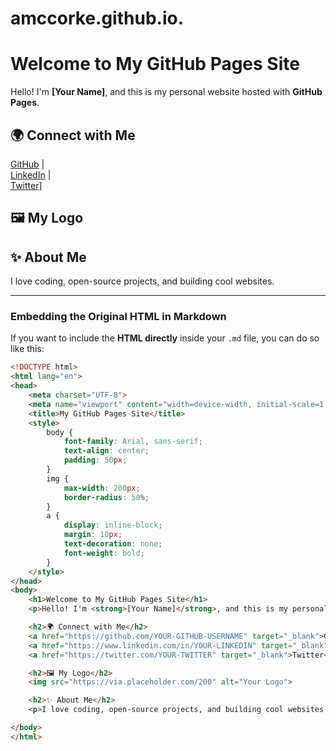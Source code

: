 # amccorke.github.io.

# Welcome to My GitHub Pages Site

Hello! I'm **[Your Name]**, and this is my personal website hosted with **GitHub Pages**.

## 🌍 Connect with Me
[GitHub](https://github.com/amccorke) |  
[LinkedIn](https://www.linkedin.com) |  
[Twitter](https://twitter.com)]

## 🖼️ My Logo

## ✨ About Me
I love coding, open-source projects, and building cool websites.

---

### **Embedding the Original HTML in Markdown**
If you want to include the **HTML directly** inside your `.md` file, you can do so like this:

```html
<!DOCTYPE html>
<html lang="en">
<head>
    <meta charset="UTF-8">
    <meta name="viewport" content="width=device-width, initial-scale=1.0">
    <title>My GitHub Pages Site</title>
    <style>
        body {
            font-family: Arial, sans-serif;
            text-align: center;
            padding: 50px;
        }
        img {
            max-width: 200px;
            border-radius: 50%;
        }
        a {
            display: inline-block;
            margin: 10px;
            text-decoration: none;
            font-weight: bold;
        }
    </style>
</head>
<body>
    <h1>Welcome to My GitHub Pages Site</h1>
    <p>Hello! I'm <strong>[Your Name]</strong>, and this is my personal website hosted with GitHub Pages.</p>

    <h2>🌍 Connect with Me</h2>
    <a href="https://github.com/YOUR-GITHUB-USERNAME" target="_blank">GitHub</a> |
    <a href="https://www.linkedin.com/in/YOUR-LINKEDIN" target="_blank">LinkedIn</a> |
    <a href="https://twitter.com/YOUR-TWITTER" target="_blank">Twitter</a>

    <h2>🖼️ My Logo</h2>
    <img src="https://via.placeholder.com/200" alt="Your Logo">

    <h2>✨ About Me</h2>
    <p>I love coding, open-source projects, and building cool websites.</p>

</body>
</html>

